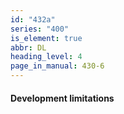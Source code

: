 ```yaml
---
id: "432a"
series: "400"
is_element: true
abbr: DL
heading_level: 4
page_in_manual: 430-6
---
```


#### Development limitations